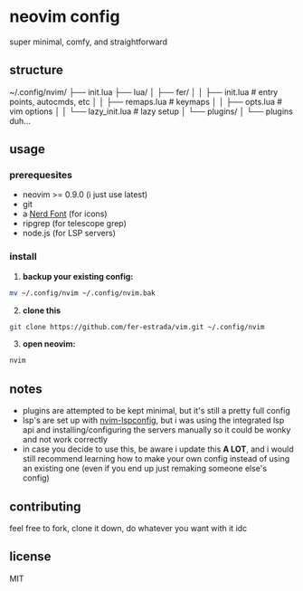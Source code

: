 # neovim config

super minimal, comfy, and straightforward

## structure

~/.config/nvim/
├── init.lua
├── lua/
│   ├── fer/
│   │   ├── init.lua         # entry points, autocmds, etc
│   │   ├── remaps.lua       # keymaps
│   │   ├── opts.lua         # vim options
│   │   └── lazy_init.lua         # lazy setup
│   └── plugins/
│       └── plugins duh...

## usage
 ### prerequesites
 - neovim >= 0.9.0 (i just use latest)
 - git
 - a [Nerd Font](https://www.nerdfonts.com/) (for icons)
 - ripgrep (for telescope grep)
 - node.js (for LSP servers)

### install

 1. **backup your existing config:**
   ```bash
   mv ~/.config/nvim ~/.config/nvim.bak
   ```

 2. **clone this**
   ```bash
   git clone https://github.com/fer-estrada/vim.git ~/.config/nvim
   ```

 3. **open neovim:**
   ```bash
   nvim
   ```

## notes

   * plugins are attempted to be kept minimal, but it's still a pretty full config
   * lsp's are set up with [nvim-lspconfig](https://github.com/neovim/nvim-lspconfig), but i was using the integrated lsp api and installing/configuring the servers manually
   so it could be wonky and not work correctly
   * in case you decide to use this, be aware i update this **A LOT**, and i would still recommend learning how to make your own config instead of using an existing one 
   (even if you end up just remaking someone else's config)

## contributing

feel free to fork, clone it down, do whatever you want with it idc

## license

MIT
